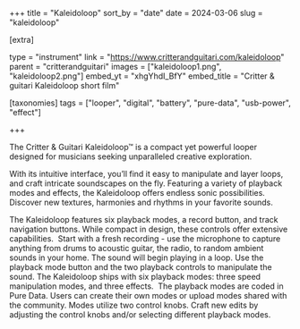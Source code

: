 +++
title = "Kaleidoloop"
sort_by = "date"
date = 2024-03-06
slug = "kaleidoloop"

[extra]

type = "instrument"
link = "https://www.critterandguitari.com/kaleidoloop"
parent = "critterandguitari"
images = ["kaleidoloop1.png", "kaleidoloop2.png"]
embed_yt = "xhgYhdI_BfY"
embed_title = "Critter & guitari Kaleidoloop short film"

[taxonomies]
tags = ["looper", "digital", "battery", "pure-data", "usb-power", "effect"]

+++

The Critter & Guitari Kaleidoloop™ is a compact yet powerful looper designed for musicians seeking unparalleled creative exploration.

With its intuitive interface, you’ll find it easy to manipulate and layer loops, and craft intricate soundscapes on the fly. Featuring a variety of playback modes and effects, the Kaleidoloop offers endless sonic possibilities. Discover new textures, harmonies and rhythms in your favorite sounds.

The Kaleidoloop features six playback modes, a record button, and track navigation buttons. While compact in design, these controls offer extensive capabilities.
‍
Start with a fresh recording - use the microphone to capture anything from drums to acoustic guitar, the radio, to random ambient sounds in your home. The sound will begin playing in a loop. Use the playback mode button and the two playback controls to manipulate the sound. The Kaleidoloop ships with six playback modes: three speed manipulation modes, and three effects.
‍
The playback modes are coded in Pure Data. Users can create their own modes or upload modes shared with the community. Modes utilize two control knobs. Craft new edits by adjusting the control knobs and/or selecting different playback modes.
